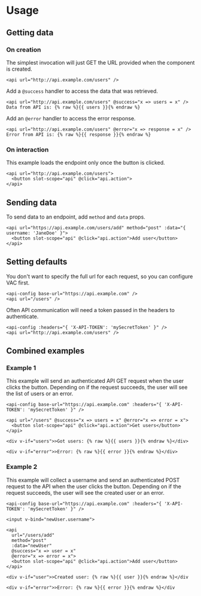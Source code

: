 # Usage

## Getting data

### On creation

The simplest invocation will just GET the URL provided when the component is created.

```vue
<api url="http://api.example.com/users" />
```

Add a `@success` handler to access the data that was retrieved.

```vue
<api url="http://api.example.com/users" @success="x => users = x" />
Data from API is: {% raw %}{{ users }}{% endraw %}
```

Add an `@error` handler to access the error response.

```vue
<api url="http://api.example.com/users" @error="x => response = x" />
Error from API is: {% raw %}{{ response }}{% endraw %}
```

### On interaction

This example loads the endpoint only once the button is clicked.

```vue
<api url="http://api.example.com/users">
  <button slot-scope="api" @click="api.action">
</api>
```

## Sending data

To send data to an endpoint, add `method` and `data` props.

```vue
<api url="https://api.example.com/users/add" method="post" :data="{ username: 'JaneDoe' }">
  <button slot-scope="api" @click="api.action">Add user</button>
</api>
```

## Setting defaults

You don't want to specify the full url for each request, so you can configure VAC first.

```vue
<api-config base-url="https://api.example.com" />
<api url="/users" />
```

Often API communication will need a token passed in the headers to authenticate.

```vue
<api-config :headers="{ 'X-API-TOKEN': 'mySecretToken' }" />
<api url="http://api.example.com/users" />
```

## Combined examples

### Example 1
This example will send an authenticated API GET request when the user clicks the button. Depending on if the request succeeds, the user will see the list of users or an error.

```vue
<api-config base-url="https://api.example.com" :headers="{ 'X-API-TOKEN': 'mySecretToken' }" />

<api url="/users" @success="x => users = x" @error="x => error = x">
  <button slot-scope="api" @click="api.action">Get users</button>
</api>

<div v-if="users">>Got users: {% raw %}{{ users }}{% endraw %}</div>

<div v-if="error">>Error: {% raw %}{{ error }}{% endraw %}</div>
```

### Example 2
This example will collect a username and send an authenticated POST request to the API when the user clicks the button. Depending on if the request succeeds, the user will see the created user or an error.

```vue
<api-config base-url="https://api.example.com" :headers="{ 'X-API-TOKEN': 'mySecretToken' }" />

<input v-bind="newUser.username">

<api 
  url="/users/add" 
  method="post" 
  :data="newUser"
  @success="x => user = x" 
  @error="x => error = x">
  <button slot-scope="api" @click="api.action">Add user</button>
</api>

<div v-if="user">>Created user: {% raw %}{{ user }}{% endraw %}</div

<div v-if="error">>Error: {% raw %}{{ error }}{% endraw %}</div
```
